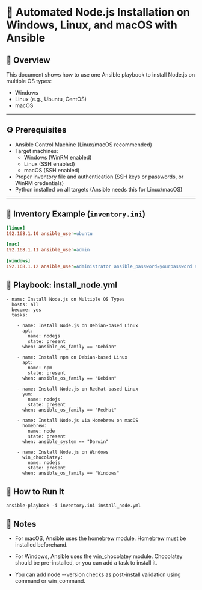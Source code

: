 # 📄 Automated Node.js Installation on Windows, Linux, and macOS with Ansible

## 🧾 Overview

This document shows how to use one Ansible playbook to install Node.js on multiple OS types:

- Windows  
- Linux (e.g., Ubuntu, CentOS)  
- macOS  

---

## ⚙️ Prerequisites

- Ansible Control Machine (Linux/macOS recommended)
- Target machines:
  - Windows (WinRM enabled)
  - Linux (SSH enabled)
  - macOS (SSH enabled)
- Proper inventory file and authentication (SSH keys or passwords, or WinRM credentials)
- Python installed on all targets (Ansible needs this for Linux/macOS)

---

## 📂 Inventory Example (`inventory.ini`)

```ini
[linux]
192.168.1.10 ansible_user=ubuntu

[mac]
192.168.1.11 ansible_user=admin

[windows]
192.168.1.12 ansible_user=Administrator ansible_password=yourpassword ansible_connection=winrm ansible_winrm_transport=basic ansible_port=5986 ansible_winrm_server_cert_validation=ignore
```
## 📜 Playbook: install_node.yml

```Pla
- name: Install Node.js on Multiple OS Types
  hosts: all
  become: yes
  tasks:

    - name: Install Node.js on Debian-based Linux
      apt:
        name: nodejs
        state: present
      when: ansible_os_family == "Debian"

    - name: Install npm on Debian-based Linux
      apt:
        name: npm
        state: present
      when: ansible_os_family == "Debian"

    - name: Install Node.js on RedHat-based Linux
      yum:
        name: nodejs
        state: present
      when: ansible_os_family == "RedHat"

    - name: Install Node.js via Homebrew on macOS
      homebrew:
        name: node
        state: present
      when: ansible_system == "Darwin"

    - name: Install Node.js on Windows
      win_chocolatey:
        name: nodejs
        state: present
      when: ansible_os_family == "Windows"
```

## 🧪 How to Run It

```
ansible-playbook -i inventory.ini install_node.yml
```

## 📌 Notes
- For macOS, Ansible uses the homebrew module. Homebrew must be installed beforehand.

- For Windows, Ansible uses the win_chocolatey module. Chocolatey should be pre-installed, or you can add a task to install it.

- You can add node --version checks as post-install validation using command or win_command.

  
